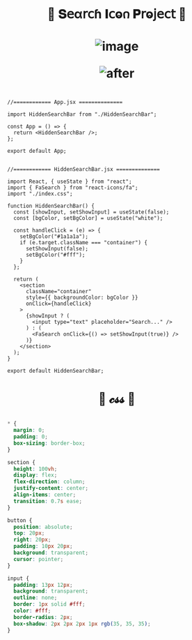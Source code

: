 
<h1  align="center" > 🍄 𝐒𝖾α𝗋𝖼ɦ 𝚰𝖼ⱺ𐓣 𝐏𝗋ⱺ𝗃𝖾𝖼𝗍 🥠</h1>

<h1  align="center" > 

![image](https://github.com/user-attachments/assets/60c16dea-a169-456f-b8bc-b12187255be5)

![after](https://github.com/user-attachments/assets/cbd53fec-d737-41b5-9519-d30afbd07a9e)

</h1>

```JSX

//============ App.jsx ============== 

import HiddenSearchBar from "./HiddenSearchBar";

const App = () => {
  return <HiddenSearchBar />;
};

export default App;

```

```JSX

//============ HiddenSearchBar.jsx ============== 

import React, { useState } from "react";
import { FaSearch } from "react-icons/fa";
import "./index.css";

function HiddenSearchBar() {
  const [showInput, setShowInput] = useState(false);
  const [bgColor, setBgColor] = useState("white");

  const handleClick = (e) => {
    setBgColor("#1a1a1a");
    if (e.target.className === "container") {
      setShowInput(false);
      setBgColor("#fff");
    }
  };

  return (
    <section
      className="container"
      style={{ backgroundColor: bgColor }}
      onClick={handleClick}
    >
      {showInput ? (
        <input type="text" placeholder="Search..." />
      ) : (
        <FaSearch onClick={() => setShowInput(true)} />
      )}
    </section>
  );
}

export default HiddenSearchBar;

```

<h1  align="center" >🌽 𝓬𝓼𝓼 🪻</h1>

```css

* {
  margin: 0;
  padding: 0;
  box-sizing: border-box;
}

section {
  height: 100vh;
  display: flex;
  flex-direction: column;
  justify-content: center;
  align-items: center;
  transition: 0.7s ease;
}

button {
  position: absolute;
  top: 20px;
  right: 20px;
  padding: 10px 20px;
  background: transparent;
  cursor: pointer;
}

input {
  padding: 13px 12px;
  background: transparent;
  outline: none;
  border: 1px solid #fff;
  color: #fff;
  border-radius: 2px;
  box-shadow: 2px 2px 2px 1px rgb(35, 35, 35);
}

```
